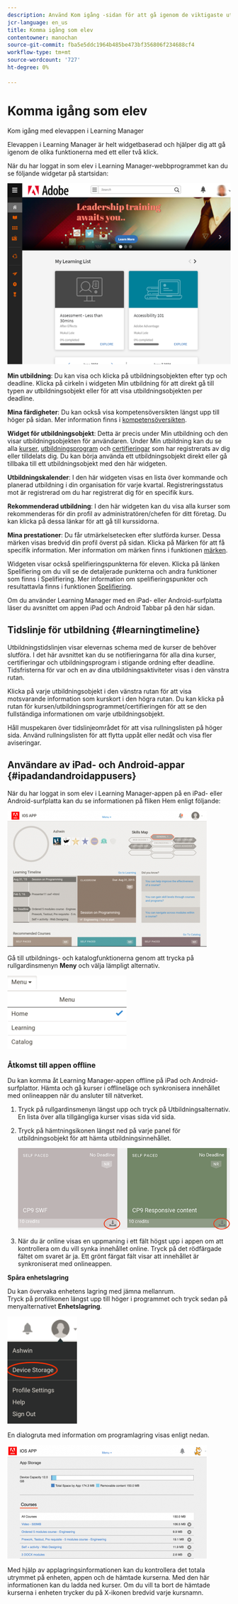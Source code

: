```yaml
---
description: Använd Kom igång -sidan för att gå igenom de viktigaste utbildningsvägarna i Adobe Learning Manager.
jcr-language: en_us
title: Komma igång som elev
contentowner: manochan
source-git-commit: fba5e5ddc1964b485be473bf356806f234688cf4
workflow-type: tm+mt
source-wordcount: '727'
ht-degree: 0%

---
```




# Komma igång som elev

Kom igång med elevappen i Learning Manager

Elevappen i Learning Manager är helt widgetbaserad och hjälper dig att gå igenom de olika funktionerna med ett eller två klick.

När du har loggat in som elev i Learning Manager-webbprogrammet kan du se följande widgetar på startsidan:

![](assets/l-1.png)

**Min utbildning**: Du kan visa och klicka på utbildningsobjekten efter typ och deadline. Klicka på cirkeln i widgeten Min utbildning för att direkt gå till typen av utbildningsobjekt eller för att visa utbildningsobjekten per deadline.

**Mina färdigheter**: Du kan också visa kompetensöversikten längst upp till höger på sidan. Mer information finns i [kompetensöversikten](skills-levels.md).

**Widget för utbildningsobjekt**: Detta är precis under Min utbildning och den visar utbildningsobjekten för användaren. Under Min utbildning kan du se alla [kurser](courses.md), [utbildningsprogram](learning-programs.md) och [certifieringar](certifications.md) som har registrerats av dig eller tilldelats dig. Du kan börja använda ett utbildningsobjekt direkt eller gå tillbaka till ett utbildningsobjekt med den här widgeten.

**Utbildningskalender**: I den här widgeten visas en lista över kommande och planerad utbildning i din organisation för varje kvartal. Registreringsstatus mot är registrerad om du har registrerat dig för en specifik kurs.

**Rekommenderad utbildning**: I den här widgeten kan du visa alla kurser som rekommenderas för din profil av administratören/chefen för ditt företag. Du kan klicka på dessa länkar för att gå till kurssidorna.

**Mina prestationer**: Du får utmärkelsetecken efter slutförda kurser. Dessa märken visas bredvid din profil överst på sidan. Klicka på Märken för att få specifik information. Mer information om märken finns i funktionen [märken](badges.md).

Widgeten visar också spelifieringspunkterna för eleven. Klicka på länken Spelifiering om du vill se de detaljerade punkterna och andra funktioner som finns i Spelifiering. Mer information om spelifieringspunkter och resultattavla finns i funktionen [Spelifiering](gamification.md).

Om du använder Learning Manager med en iPad- eller Android-surfplatta läser du avsnittet om appen iPad och Android Tabbar på den här sidan.

## Tidslinje för utbildning {#learningtimeline}

Utbildningstidslinjen visar elevernas schema med de kurser de behöver slutföra. I det här avsnittet kan du se notifieringarna för alla dina kurser, certifieringar och utbildningsprogram i stigande ordning efter deadline. Tidsfristerna för var och en av dina utbildningsaktiviteter visas i den vänstra rutan.

Klicka på varje utbildningsobjekt i den vänstra rutan för att visa motsvarande information som kurskort i den högra rutan. Du kan klicka på rutan för kursen/utbildningsprogrammet/certifieringen för att se den fullständiga informationen om varje utbildningsobjekt.

Håll muspekaren över tidslinjeområdet för att visa rullningslisten på höger sida. Använd rullningslisten för att flytta uppåt eller nedåt och visa fler aviseringar.

## Användare av iPad- och Android-appar {#ipadandandroidappusers}

När du har loggat in som elev i Learning Manager-appen på en iPad- eller Android-surfplatta kan du se informationen på fliken Hem enligt följande:

![](assets/screenshot-2015-08-07-12-24-40-e1439211134842.png)

Gå till utbildnings- och katalogfunktionerna genom att trycka på rullgardinsmenyn **Meny** och välja lämpligt alternativ.

![](assets/menu-ipad.png)

### Åtkomst till appen offline

Du kan komma åt Learning Manager-appen offline på iPad och Android-surfplattor. Hämta och gå kurser i offlineläge och synkronisera innehållet med onlineappen när du ansluter till nätverket.

1. Tryck på rullgardinsmenyn längst upp och tryck på Utbildningsalternativ. En lista över alla tillgängliga kurser visas sida vid sida.
1. Tryck på hämtningsikonen längst ned på varje panel för utbildningsobjekt för att hämta utbildningsinnehållet.

   ![](assets/download-ipad.png)

1. När du är online visas en uppmaning i ett fält högst upp i appen om att kontrollera om du vill synka innehållet online. Tryck på det rödfärgade fältet om svaret är ja. Ett grönt färgat fält visar att innehållet är synkroniserat med onlineappen.

**Spåra enhetslagring**

Du kan övervaka enhetens lagring med jämna mellanrum.\
Tryck på profilikonen längst upp till höger i programmet och tryck sedan på menyalternativet **Enhetslagring**.

![](assets/device-storage-option-ipad.png)

En dialogruta med information om programlagring visas enligt nedan.

![](assets/device-storage-detailed-e1439211162955.png)

Med hjälp av applagringsinformationen kan du kontrollera det totala utrymmet på enheten, appen och de hämtade kurserna. Med den här informationen kan du ladda ned kurser. Om du vill ta bort de hämtade kurserna i enheten trycker du på X-ikonen bredvid varje kursnamn.

